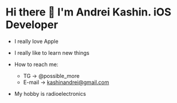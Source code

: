 # Hi there 👋 I'm Andrei Kashin. iOS Developer

* I really love Apple
* I really like to learn new things
* How to reach me:
  * TG -> @possible_more
  * E-mail -> kashinandrei@gmail.com

* My hobby is radioelectronics
